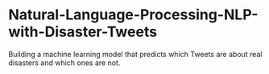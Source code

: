 # Natural-Language-Processing-NLP-with-Disaster-Tweets
Building a machine learning model that predicts which Tweets are about real disasters and which ones are not.
